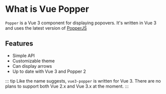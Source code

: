# What is Vue Popper

`Popper` is a Vue 3 component for displaying popovers. It's written in Vue 3 and uses the latest version of [PopperJS](https://popper.js.org/)

<popper-demo />

## Features

- Simple API
- Customizable theme
- Can display arrows
- Up to date with Vue 3 and Popper 2

::: tip
Like the name suggests, `vue3-popper` is written for Vue 3. There are no plans to support both Vue 2.x and Vue 3.x at the moment.
:::
